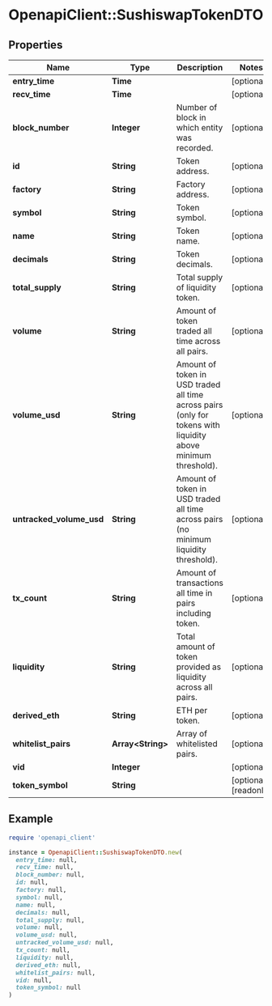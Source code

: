 # OpenapiClient::SushiswapTokenDTO

## Properties

| Name | Type | Description | Notes |
| ---- | ---- | ----------- | ----- |
| **entry_time** | **Time** |  | [optional] |
| **recv_time** | **Time** |  | [optional] |
| **block_number** | **Integer** | Number of block in which entity was recorded. | [optional] |
| **id** | **String** | Token address. | [optional] |
| **factory** | **String** | Factory address. | [optional] |
| **symbol** | **String** | Token symbol. | [optional] |
| **name** | **String** | Token name. | [optional] |
| **decimals** | **String** | Token decimals. | [optional] |
| **total_supply** | **String** | Total supply of liquidity token. | [optional] |
| **volume** | **String** | Amount of token traded all time across all pairs. | [optional] |
| **volume_usd** | **String** | Amount of token in USD traded all time across pairs (only for tokens with liquidity above minimum threshold). | [optional] |
| **untracked_volume_usd** | **String** | Amount of token in USD traded all time across pairs (no minimum liquidity threshold). | [optional] |
| **tx_count** | **String** | Amount of transactions all time in pairs including token. | [optional] |
| **liquidity** | **String** | Total amount of token provided as liquidity across all pairs. | [optional] |
| **derived_eth** | **String** | ETH per token. | [optional] |
| **whitelist_pairs** | **Array&lt;String&gt;** | Array of whitelisted pairs. | [optional] |
| **vid** | **Integer** |  | [optional] |
| **token_symbol** | **String** |  | [optional][readonly] |

## Example

```ruby
require 'openapi_client'

instance = OpenapiClient::SushiswapTokenDTO.new(
  entry_time: null,
  recv_time: null,
  block_number: null,
  id: null,
  factory: null,
  symbol: null,
  name: null,
  decimals: null,
  total_supply: null,
  volume: null,
  volume_usd: null,
  untracked_volume_usd: null,
  tx_count: null,
  liquidity: null,
  derived_eth: null,
  whitelist_pairs: null,
  vid: null,
  token_symbol: null
)
```

